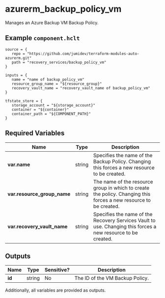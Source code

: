 # azurerm_backup_policy_vm

Manages an Azure Backup VM Backup Policy.

## Example `component.hclt`

```hcl
source = {
   repo = "https://github.com/jumidev/terraform-modules-auto-azurerm.git" 
   path = "recovery_services/backup_policy_vm" 
}

inputs = {
   name = "name of backup_policy_vm" 
   resource_group_name = "${resource_group}" 
   recovery_vault_name = "recovery_vault_name of backup_policy_vm" 
}

tfstate_store = {
   storage_account = "${storage_account}" 
   container = "${container}" 
   container_path = "${COMPONENT_PATH}" 
}

```

## Required Variables

| Name | Type |  Description |
| ---- | --------- |  ----------- |
| **var.name** | string |  Specifies the name of the Backup Policy. Changing this forces a new resource to be created. | 
| **var.resource_group_name** | string |  The name of the resource group in which to create the policy. Changing this forces a new resource to be created. | 
| **var.recovery_vault_name** | string |  Specifies the name of the Recovery Services Vault to use. Changing this forces a new resource to be created. | 



## Outputs

| Name | Type | Sensitive? | Description |
| ---- | ---- | --------- | --------- |
| **id** | string | No  | The ID of the VM Backup Policy. | 

Additionally, all variables are provided as outputs.
